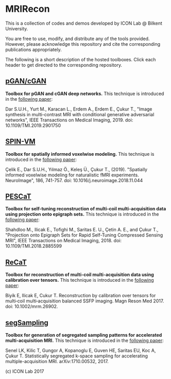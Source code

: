 # MRIRecon 

This is a collection of codes and demos developed by ICON Lab @ Bilkent University.

You are free to use, modify, and distribute any of the tools provided. However, please acknowledge this repository and cite the corresponding publications appropriately.

The following is a short description of the hosted toolboxes. Click each header to get directed to the corresponding repository.

## [pGAN/cGAN](https://github.com/icon-lab/pGAN-cGAN)

**Toolbox for pGAN and cGAN deep networks.**
This technique is introduced in the [following paper](https://ieeexplore.ieee.org/abstract/document/8653423):
 
Dar S.U.H., Yurt M., Karacan L., Erdem A., Erdem E., Çukur T., "Image synthesis in multi-contrast MRI with conditional generative adversarial networks", IEEE Transactions on Medical Imaging, 2019. doi: 10.1109/TMI.2019.2901750


## [SPIN-VM](https://github.com/icon-lab/SPIN-VM)

**Toolbox for spatially informed voxelwise modeling.**
This technique is introduced in the [following paper](https://www.sciencedirect.com/science/article/pii/S1053811918321256):
 
Çelik E., Dar S.U.H., Yılmaz Ö., Keleş Ü., Çukur T., (2019). "Spatially informed voxelwise modeling for naturalistic fMRI experiments. NeuroImage", 186, 741-757. doi: 10.1016/j.neuroimage.2018.11.044


## [PESCaT](https://github.com/icon-lab/PESCaT)

**Toolbox for self-tuning reconstruction of multi-coil multi-acquisition data using projection onto epigraph sets.**
This technique is introduced in the [following paper](https://ieeexplore.ieee.org/document/8567963):
 
Shahdloo M., Ilicak E., Tofighi M., Saritas E. U., Çetin A. E., and Çukur T., "Projection onto Epigraph Sets for Rapid Self-Tuning Compressed Sensing MRI", IEEE Transactions on Medical Imaging, 2018. doi: 10.1109/TMI.2018.2885599


## [ReCaT](https://github.com/icon-lab/ReCaT)

**Toolbox for reconstruction of multi-coil multi-acquisition data using calibration over tensors.**
This technique is introduced in the [following paper](https://onlinelibrary.wiley.com/doi/abs/10.1002/mrm.26902):
 
Biyik E, Ilicak E, Cukur T. Reconstruction by calibration over tensors for multi‐coil multi‐acquisition balanced SSFP imaging. Magn Reson Med 2017. doi: 10.1002/mrm.26902.


## [segSampling](https://github.com/icon-lab/segSampling)

**Toolbox for generation of segregated sampling patterns for accelerated multi-acquisition MRI.**
This technique is introduced in the [following paper](https://arxiv.org/abs/1710.00532):
 
Senel LK, Kilic T, Gungor A, Kopanoglu E, Guven HE, Saritas EU, Koc A, Çukur T. Statistically segregated k-space sampling for accelerating multiple-acquisition MRI. arXiv:1710.00532, 2017.



(c) ICON Lab 2017




                      
